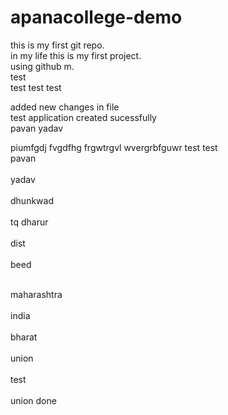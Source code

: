 # apanacollege-demo
this is my first git repo.<br>
in my life this is my first project.
<br>using github m.
<br>test<br>
test
test
test

added new changes in file
<br>test application created sucessfully<br>
pavan
yadav

piumfgdj
fvgdfhg
frgwtrgvl
wvergrbfguwr
test test
<br>pavan<br>
<br>yadav<br>
<br>dhunkwad<br>
<br>tq dharur<br>
<br>dist <br>
<br>beed<br>






<br>maharashtra<br>
<br>india<br>
<br>bharat<br>
<br>union<br>
<br>test<br>
<br>union done<br>
